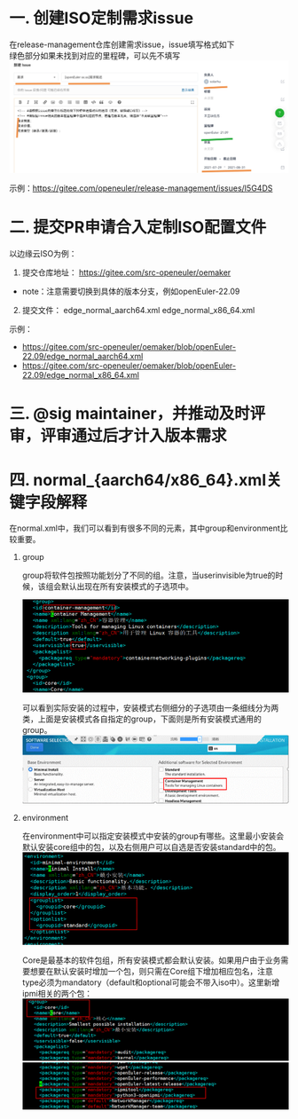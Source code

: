 # 一. 创建ISO定制需求issue
在release-management仓库创建需求issue，issue填写格式如下  
绿色部分如果未找到对应的里程碑，可以先不填写
![alt 需求填写格式](Pictures/requirement_format.jpg)

示例：https://gitee.com/openeuler/release-management/issues/I5G4DS

# 二. 提交PR申请合入定制ISO配置文件
以边缘云ISO为例：

1. 提交仓库地址：
https://gitee.com/src-openeuler/oemaker

-   note：注意需要切换到具体的版本分支，例如openEuler-22.09

2. 提交文件：
edge_normal_aarch64.xml
edge_normal_x86_64.xml

示例：
- https://gitee.com/src-openeuler/oemaker/blob/openEuler-22.09/edge_normal_aarch64.xml
- https://gitee.com/src-openeuler/oemaker/blob/openEuler-22.09/edge_normal_x86_64.xml


# 三. @sig maintainer，并推动及时评审，评审通过后才计入版本需求


# 四. normal_{aarch64/x86_64}.xml关键字段解释
在normal.xml中，我们可以看到有很多不同的元素，其中group和environment比较重要。

1. group

    group将软件包按照功能划分了不同的组。注意，当userinvisible为true的时候，该组会默认出现在所有安装模式的子选项中。

    ![alt 需求填写格式](Pictures/diy-iso-1.png)

    可以看到实际安装的过程中，安装模式右侧细分的子选项由一条细线分为两类，上面是安装模式各自指定的group，下面则是所有安装模式通用的group。
    ![alt 需求填写格式](Pictures/diy-iso-2.png)

2. environment

    在environment中可以指定安装模式中安装的group有哪些。这里最小安装会默认安装core组中的包，以及右侧用户可以自选是否安装standard中的包。
    ![alt 需求填写格式](Pictures/diy-iso-3.png)

    Core是最基本的软件包组，所有安装模式都会默认安装。如果用户由于业务需要想要在默认安装时增加一个包，则只需在Core组下增加相应包名，注意type必须为mandatory（default和optional可能会不带入iso中）。这里新增ipmi相关的两个包：
    ![alt 需求填写格式](Pictures/diy-iso-4.png)
    ![alt 需求填写格式](Pictures/diy-iso-5.png)

